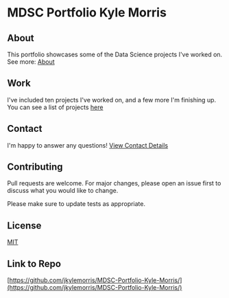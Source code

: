# MDSC Portfolio Kyle Morris
## About

This portfolio showcases some of the Data Science projects I've worked on.
See more: [About](https://jkylemorris.github.io/MDSC-Portfolio-Kyle-Morris/about.html)

## Work

I've included ten projects I've worked on, and a few more I'm finishing up. You can see a list of projects [here](https://jkylemorris.github.io/MDSC-Portfolio-Kyle-Morris/projects.html)

## Contact

I'm happy to answer any questions! [View Contact Details](https://jkylemorris.github.io/MDSC-Portfolio-Kyle-Morris/contact.html)


## Contributing
Pull requests are welcome. For major changes, please open an issue first to discuss what you would like to change.

Please make sure to update tests as appropriate.

## License
[MIT](https://choosealicense.com/licenses/mit/)

## Link to Repo
[https://github.com/jkylemorris/MDSC-Portfolio-Kyle-Morris/](https://github.com/jkylemorris/MDSC-Portfolio-Kyle-Morris/)
